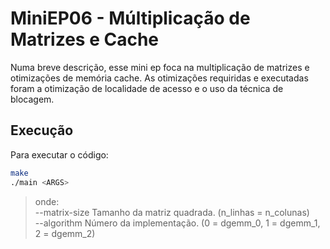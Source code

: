 # MiniEP06 - Múltiplicação de Matrizes e Cache

Numa breve descrição, esse mini ep foca na multiplicação de matrizes e otimizações de memória cache. As otimizações requiridas e executadas foram a otimização de localidade de acesso e o uso da técnica de blocagem.

## Execução 

Para executar o código:

```bash
make
./main <ARGS>
```

> onde:  
   --matrix-size <NUM>     Tamanho da matriz quadrada. (n_linhas = n_colunas)  
    --algorithm <NUM>       Número da implementação. (0 = dgemm_0, 1 = dgemm_1, 2 = dgemm_2)